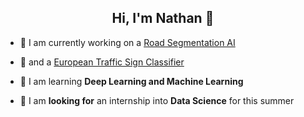 <h2 align="center">Hi, I'm Nathan 👋</h2>

- 🚗 I am currently working on a [Road Segmentation AI](https://github.com/n-rocher/RoadSegmentation)
- 🚧 and a [European Traffic Sign Classifier](https://github.com/n-rocher/TrafficSignRecognition)

- 🌱 I am learning **Deep Learning and Machine Learning**


- 🏫 I am **looking for** an internship into **Data Science** for this summer
